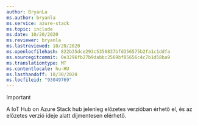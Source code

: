 ```yaml
---
author: BryanLa
ms.author: bryanla
ms.service: azure-stack
ms.topic: include
ms.date: 10/20/2020
ms.reviewer: bryanla
ms.lastreviewed: 10/20/2020
ms.openlocfilehash: 822b35dce293c5350837bfd356575b2fa1c1ddfa
ms.sourcegitcommit: 0e3296fb27b9dabbc2569bf85656c4c7b1d58ba9
ms.translationtype: MT
ms.contentlocale: hu-HU
ms.lasthandoff: 10/30/2020
ms.locfileid: "93049769"
---
```

> [!IMPORTANT]
> A IoT Hub on Azure Stack hub jelenleg előzetes verzióban érhető el, és az előzetes verzió ideje alatt díjmentesen elérhető. 
